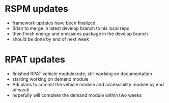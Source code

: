 # RSPM updates
  - framework updates have been finalized
  - Brian to merge in latest develop branch to his local repo
  - then finish energy and emissions package in the develop branch
  - should be done by end of next week

# RPAT updates
  - finished RPAT vehicle modulecode, still working on documentation
  - starting working on demand module
  - Adi plans to commit the vehicle module and accessibility module by end of week
  - hopefully will complete the demand module within two weeks
